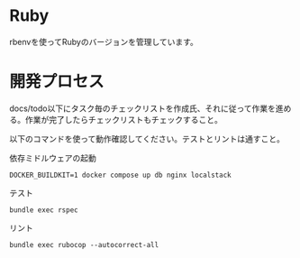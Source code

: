 # Ruby

rbenvを使ってRubyのバージョンを管理しています。

# 開発プロセス

docs/todo以下にタスク毎のチェックリストを作成氏、それに従って作業を進める。作業が完了したらチェックリストもチェックすること。

以下のコマンドを使って動作確認してください。テストとリントは通すこと。

依存ミドルウェアの起動

```
DOCKER_BUILDKIT=1 docker compose up db nginx localstack
```

テスト

```
bundle exec rspec
```

リント

```
bundle exec rubocop --autocorrect-all
```
